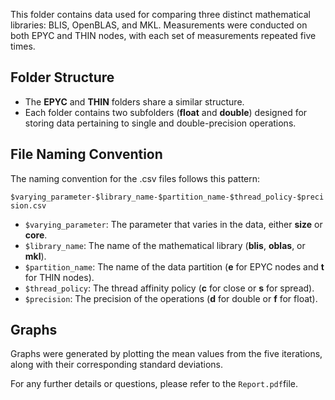 This folder contains data used for comparing three distinct mathematical libraries: BLIS, OpenBLAS, and MKL. Measurements were conducted on both EPYC and THIN nodes, with each set of measurements repeated five times.

## Folder Structure

- The **EPYC** and **THIN** folders share a similar structure.
- Each folder contains two subfolders (**float** and **double**) designed for storing data pertaining to single and double-precision operations.

## File Naming Convention

The naming convention for the .csv files follows this pattern:

`$varying_parameter-$library_name-$partition_name-$thread_policy-$precision.csv`

- `$varying_parameter`: The parameter that varies in the data, either **size** or **core**.
- `$library_name`: The name of the mathematical library (**blis**, **oblas**, or **mkl**).
- `$partition_name`: The name of the data partition (**e** for EPYC nodes and **t** for THIN nodes).
- `$thread_policy`: The thread affinity policy (**c** for close or **s** for spread).
- `$precision`: The precision of the operations (**d** for double or **f** for float).


## Graphs

Graphs were generated by plotting the mean values from the five iterations, along with their corresponding standard deviations.

For any further details or questions, please refer to the `Report.pdf`file. 
